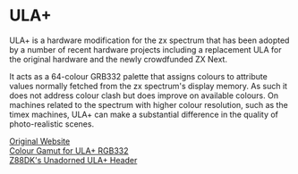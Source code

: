 # ULA+

ULA+ is a hardware modification for the zx spectrum that has been adopted by a number of recent hardware projects including a replacement ULA for the original hardware and the newly crowdfunded ZX Next.

It acts as a 64-colour GRB332 palette that assigns colours to attribute values normally fetched from the zx spectrum's display memory.  As such it does not address colour clash but does improve on available colours.  On machines related to the spectrum with higher colour resolution, such as the timex machines, ULA+ can make a substantial difference in the quality of photo-realistic scenes.

[Original Website](https://sites.google.com/site/ulaplus/)  
[Colour Gamut for ULA+ RGB332](http://unwind.se/bgr233/)  
[Z88DK's Unadorned ULA+ Header](https://github.com/z88dk/z88dk/blob/master/include/clang/target/zx/ulaplus.h)
